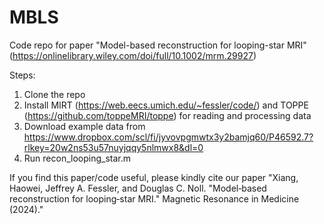 # MBLS
Code repo for paper "Model-based reconstruction for looping-star MRI" (https://onlinelibrary.wiley.com/doi/full/10.1002/mrm.29927)

Steps:

1. Clone the repo
2. Install MIRT (https://web.eecs.umich.edu/~fessler/code/) and TOPPE (https://github.com/toppeMRI/toppe) for reading and processing data
3. Download example data from https://www.dropbox.com/scl/fi/jyvovpgmwtx3y2bamjq60/P46592.7?rlkey=20w2ns53u57nuyjqqy5nlmwx8&dl=0
4. Run recon_looping_star.m

If you find this paper/code useful, please kindly cite our paper "Xiang, Haowei, Jeffrey A. Fessler, and Douglas C. Noll. "Model‐based reconstruction for looping‐star MRI." Magnetic Resonance in Medicine (2024)."

